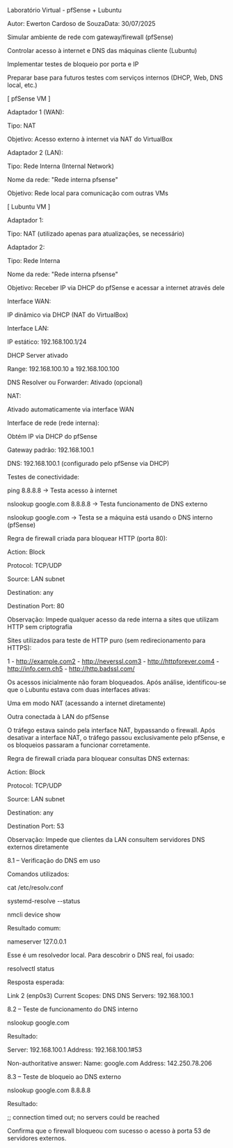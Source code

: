 Laboratório Virtual - pfSense + Lubuntu

Autor: Ewerton Cardoso de SouzaData: 30/07/2025

Simular ambiente de rede com gateway/firewall (pfSense)

Controlar acesso à internet e DNS das máquinas cliente (Lubuntu)

Implementar testes de bloqueio por porta e IP

Preparar base para futuros testes com serviços internos (DHCP, Web, DNS local, etc.)

[ pfSense VM ]

Adaptador 1 (WAN):

Tipo: NAT

Objetivo: Acesso externo à internet via NAT do VirtualBox

Adaptador 2 (LAN):

Tipo: Rede Interna (Internal Network)

Nome da rede: "Rede interna pfsense"

Objetivo: Rede local para comunicação com outras VMs

[ Lubuntu VM ]

Adaptador 1:

Tipo: NAT (utilizado apenas para atualizações, se necessário)

Adaptador 2:

Tipo: Rede Interna

Nome da rede: "Rede interna pfsense"

Objetivo: Receber IP via DHCP do pfSense e acessar a internet através dele

Interface WAN:

IP dinâmico via DHCP (NAT do VirtualBox)

Interface LAN:

IP estático: 192.168.100.1/24

DHCP Server ativado

Range: 192.168.100.10 a 192.168.100.100

DNS Resolver ou Forwarder: Ativado (opcional)

NAT:

Ativado automaticamente via interface WAN

Interface de rede (rede interna):

Obtém IP via DHCP do pfSense

Gateway padrão: 192.168.100.1

DNS: 192.168.100.1 (configurado pelo pfSense via DHCP)

Testes de conectividade:

ping 8.8.8.8 → Testa acesso à internet

nslookup google.com 8.8.8.8 → Testa funcionamento de DNS externo

nslookup google.com → Testa se a máquina está usando o DNS interno (pfSense)

Regra de firewall criada para bloquear HTTP (porta 80):

Action: Block

Protocol: TCP/UDP

Source: LAN subnet

Destination: any

Destination Port: 80

Observação: Impede qualquer acesso da rede interna a sites que utilizam HTTP sem criptografia

Sites utilizados para teste de HTTP puro (sem redirecionamento para HTTPS):

1 - http://example.com2 - http://neverssl.com3 - http://httpforever.com4 - http://info.cern.ch5 - http://http.badssl.com/

Os acessos inicialmente não foram bloqueados. Após análise, identificou-se que o Lubuntu estava com duas interfaces ativas:

Uma em modo NAT (acessando a internet diretamente)

Outra conectada à LAN do pfSense

O tráfego estava saindo pela interface NAT, bypassando o firewall. Após desativar a interface NAT, o tráfego passou exclusivamente pelo pfSense, e os bloqueios passaram a funcionar corretamente.

Regra de firewall criada para bloquear consultas DNS externas:

Action: Block

Protocol: TCP/UDP

Source: LAN subnet

Destination: any

Destination Port: 53

Observação: Impede que clientes da LAN consultem servidores DNS externos diretamente

8.1 – Verificação do DNS em uso

Comandos utilizados:

cat /etc/resolv.conf

systemd-resolve --status

nmcli device show

Resultado comum:

nameserver 127.0.0.1

Esse é um resolvedor local. Para descobrir o DNS real, foi usado:

resolvectl status

Resposta esperada:

Link 2 (enp0s3)
    Current Scopes: DNS
         DNS Servers: 192.168.100.1

8.2 – Teste de funcionamento do DNS interno

nslookup google.com

Resultado:

Server: 192.168.100.1
Address: 192.168.100.1#53

Non-authoritative answer:
Name:   google.com
Address: 142.250.78.206

8.3 – Teste de bloqueio ao DNS externo

nslookup google.com 8.8.8.8

Resultado:

;; connection timed out; no servers could be reached

Confirma que o firewall bloqueou com sucesso o acesso à porta 53 de servidores externos.
